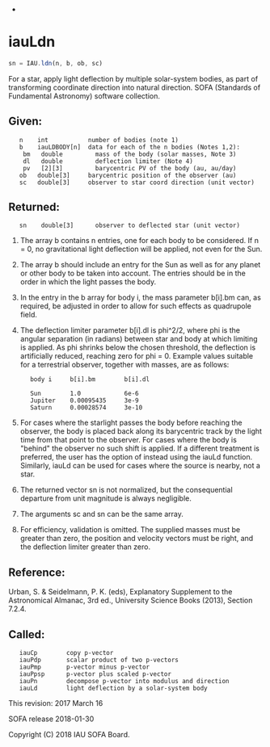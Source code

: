 +
# iauLdn

```js
sn = IAU.ldn(n, b, ob, sc)
```

For a star, apply light deflection by multiple solar-system bodies,
as part of transforming coordinate direction into natural direction.
SOFA (Standards of Fundamental Astronomy) software collection.


## Given:
```
   n    int           number of bodies (note 1)
   b    iauLDBODY[n]  data for each of the n bodies (Notes 1,2):
    bm   double         mass of the body (solar masses, Note 3)
    dl   double         deflection limiter (Note 4)
    pv   [2][3]         barycentric PV of the body (au, au/day)
   ob   double[3]     barycentric position of the observer (au)
   sc   double[3]     observer to star coord direction (unit vector)
```

## Returned:
```
   sn    double[3]      observer to deflected star (unit vector)
```

1) The array b contains n entries, one for each body to be
   considered.  If n = 0, no gravitational light deflection will be
   applied, not even for the Sun.

2) The array b should include an entry for the Sun as well as for
   any planet or other body to be taken into account.  The entries
   should be in the order in which the light passes the body.

3) In the entry in the b array for body i, the mass parameter
   b[i].bm can, as required, be adjusted in order to allow for such
   effects as quadrupole field.

4) The deflection limiter parameter b[i].dl is phi^2/2, where phi is
   the angular separation (in radians) between star and body at
   which limiting is applied.  As phi shrinks below the chosen
   threshold, the deflection is artificially reduced, reaching zero
   for phi = 0.   Example values suitable for a terrestrial
   observer, together with masses, are as follows:

```
      body i     b[i].bm        b[i].dl

      Sun        1.0            6e-6
      Jupiter    0.00095435     3e-9
      Saturn     0.00028574     3e-10
```

5) For cases where the starlight passes the body before reaching the
   observer, the body is placed back along its barycentric track by
   the light time from that point to the observer.  For cases where
   the body is "behind" the observer no such shift is applied.  If
   a different treatment is preferred, the user has the option of
   instead using the iauLd function.  Similarly, iauLd can be used
   for cases where the source is nearby, not a star.

6) The returned vector sn is not normalized, but the consequential
   departure from unit magnitude is always negligible.

7) The arguments sc and sn can be the same array.

8) For efficiency, validation is omitted.  The supplied masses must
   be greater than zero, the position and velocity vectors must be
   right, and the deflection limiter greater than zero.

## Reference:

   Urban, S. & Seidelmann, P. K. (eds), Explanatory Supplement to
   the Astronomical Almanac, 3rd ed., University Science Books
   (2013), Section 7.2.4.

## Called:
```
   iauCp        copy p-vector
   iauPdp       scalar product of two p-vectors
   iauPmp       p-vector minus p-vector
   iauPpsp      p-vector plus scaled p-vector
   iauPn        decompose p-vector into modulus and direction
   iauLd        light deflection by a solar-system body
```

This revision:   2017 March 16

SOFA release 2018-01-30

Copyright (C) 2018 IAU SOFA Board.